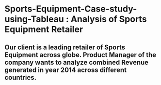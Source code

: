 # Sports-Equipment-Case-study-using-Tableau : Analysis of Sports Equipment Retailer 
## Our client is a leading retailer of Sports Equipment across globe. Product Manager of the company wants to analyze combined Revenue generated in year 2014 across different countries.
